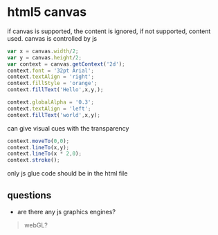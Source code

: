 html5 canvas
============
if canvas is supported, the content is ignored, if not supported, content used.
canvas is controlled by js

```js
var x = canvas.width/2;
var y = canvas.height/2;
var context = canvas.getContext('2d');
context.font = '32pt Arial';
context.textAlign = 'right';
context.fillStyle = 'orange';
context.fillText('Hello',x,y,);

context.globalAlpha = '0.3';
context.textAlign = 'left';
context.fillText('world',x,y);
```
can give visual cues with the transparency 
```js
context.moveTo(0,0);
context.lineTo(x,y);
context.lineTo(x * 2,0);
context.stroke();
```

only js glue code should be in the html file

questions
---------
* are there any js graphics engines? 
> webGL?